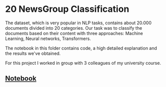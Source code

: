 # 20 NewsGroup Classification

The dataset, which is very popular in NLP tasks, contains about 20.000 documents divided into 20 categories. Our task was to classify the documents based on their content with three approaches: Machine Learning, Neural networks, Transformers.

The notebook in this folder contains code, a high detailed explanation and the results we've obtained.

For this project I worked in group with 3 colleagues of my university course.

## [Notebook]()
